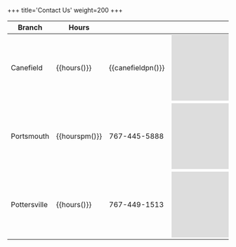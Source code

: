 +++
title='Contact Us'
weight=200
+++
<div class="full_height">

[//]: # (TODO center tag is deprecated please change. Not sure what it was replaced with but maybe use a div and set a 
            class that the CSS will center)

[//]: # (TODO We should add the opening hours of each branch &#40;not sure yet what is the best way to put it in&#41; )

| Branch |Hours |  | Map |
| ------- |-| -| --- |
| Canefield |{{hours()}}| {{canefieldpn()}} | <iframe src="https://www.google.com/maps/embed?pb=!1m18!1m12!1m3!1d3847.7712293736113!2d-61.392597784711604!3d15.334662762775395!2m3!1f0!2f0!3f0!3m2!1i1024!2i768!4f13.1!3m3!1m2!1s0x8c14d44f28670b8d%3A0x947720b9689e5de0!2sWykies%20Auto%20Co-%20Napa!5e0!3m2!1sen!2sdm!4v1654707527643!5m2!1sen!2sdm" width="550" height="25%" style="border:0;" allowfullscreen="" loading="lazy" referrerpolicy="no-referrer-when-downgrade"></iframe>|
| Portsmouth |{{hourspm()}}| 767-445-5888 | <iframe src="https://www.google.com/maps/embed?pb=!1m18!1m12!1m3!1d3843.3485112002445!2d-61.45821178471011!3d15.57301755667965!2m3!1f0!2f0!3f0!3m2!1i1024!2i768!4f13.1!3m3!1m2!1s0x8c14c9ad1647836b%3A0x1f4a4599edb958d2!2sWykies%20Auto%20Co%20-%20NAPA%20Auto%20Parts%20Portsmouth%20Branch!5e0!3m2!1sen!2sdm!4v1654707648390!5m2!1sen!2sdm" width="550" height="25%" style="border:0;" allowfullscreen="" loading="lazy" referrerpolicy="no-referrer-when-downgrade"></iframe> |
| Pottersville |{{hours()}}| 767-449-1513 | <iframe src="https://www.google.com/maps/embed?pb=!1m18!1m12!1m3!1d3848.327062087343!2d-61.393860771663014!3d15.304450929516822!2m3!1f0!2f0!3f0!3m2!1i1024!2i768!4f13.1!3m3!1m2!1s0x8c14d5f0fbb3b3c5%3A0xaf4b8c050c382bc3!2sWykies%20Auto%20Co%20-%20NAPA%20Auto%20Parts%20Pottersville%20Branch!5e0!3m2!1sen!2sdm!4v1654707618054!5m2!1sen!2sdm" width="550" height="25%" style="border:0;" allowfullscreen="" loading="lazy" referrerpolicy="no-referrer-when-downgrade"></iframe>|

</div>
